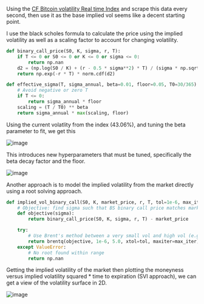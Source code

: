 Using the [CF Bitcoin volatility Real time Index](https://www.cfbenchmarks.com/data/indices/BVX) and scrape this data every second, then use it as the base implied vol seems like a decent starting point.

I use the black scholes formula to calculate the price using the implied volatility as well as a scaling factor to account for changing volatility.




```python
def binary_call_price(S0, K, sigma, r, T):
    if T <= 0 or S0 <= 0 or K <= 0 or sigma <= 0:
        return np.nan
    d2 = (np.log(S0 / K) + (r - 0.5 * sigma**2) * T) / (sigma * np.sqrt(T))
    return np.exp(-r * T) * norm.cdf(d2)

def effective_sigma(T, sigma_annual, beta=0.01, floor=0.05, T0=30/365):
    # Avoid negative or zero T
    if T <= 0:
        return sigma_annual * floor
    scaling = (T / T0) ** beta
    return sigma_annual * max(scaling, floor)
```

Using the current volatlity from the index (43.06%), and tuning the beta parameter to fit, we get this

![image](https://github.com/user-attachments/assets/57cf6254-9f3a-4c26-829c-97a445ac1735)

This introduces new hyperparameters that must be tuned, specifically the beta decay factor and the floor. 

![image](https://github.com/user-attachments/assets/781eb3cb-94d6-4824-987b-64acb03b752a)

Another approach is to model the implied volatility from the market directly using a root solving approach.

```python
def implied_vol_binary_call(S0, K, market_price, r, T, tol=1e-6, max_iter=100):
    # Objective: find sigma such that BS binary call price matches market price
    def objective(sigma):
        return binary_call_price(S0, K, sigma, r, T) - market_price

    try:
        # Use Brent's method between a very small vol and high vol (e.g., 0.001 to 5.0)
        return brentq(objective, 1e-6, 5.0, xtol=tol, maxiter=max_iter)
    except ValueError:
        # No root found within range
        return np.nan
```

Getting the implied volatility of the market then plotting the moneyness versus implied volatility squared * time to expiration (SVI approach), we can get a view of the volatility surface in 2D.

![image](https://github.com/user-attachments/assets/b19f71f5-60d0-4a0b-b1bd-ef9f27744e6f)


